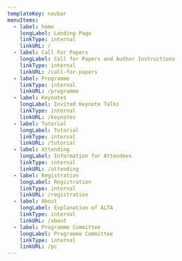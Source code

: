 ```yaml
---
templateKey: navbar
menuItems:
  - label: home
    longLabel: Landing Page
    linkType: internal
    linkURL: /
  - label: Call For Papers
    longLabel: Call for Papers and Author Instructions
    linkType: internal
    linkURL: /call-for-papers
  - label: Programme
    linkType: internal
    linkURL: /programme
  - label: Keynotes
    longLabel: Invited Keynote Talks
    linkType: internal
    linkURL: /keynotes
  - label: Tutorial
    longLabel: Tutorial
    linkType: internal
    linkURL: /tutorial
  - label: Attending
    longLabel: Information for Attendees
    linkType: internal
    linkURL: /attending
  - label: Registration
    longLabel: Registration
    linkType: internal
    linkURL: /registration
  - label: About
    longLabel: Explanation of ALTA
    linkType: internal
    linkURL: /about
  - label: Programme Committee
    longLabel: Programme Committee
    linkType: internal
    linkURL: /pc
---
```



